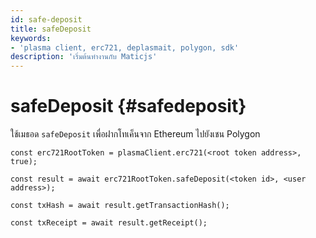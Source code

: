 ```yaml
---
id: safe-deposit
title: safeDeposit
keywords:
- 'plasma client, erc721, deplasmait, polygon, sdk'
description: 'เริ่มต้นทำงานกับ Maticjs'
---
```


# safeDeposit {#safedeposit}

ใช้เมธอด `safeDeposit` เพื่อฝากโทเค็นจาก Ethereum ไปยังเชน Polygon

```
const erc721RootToken = plasmaClient.erc721(<root token address>, true);

const result = await erc721RootToken.safeDeposit(<token id>, <user address>);

const txHash = await result.getTransactionHash();

const txReceipt = await result.getReceipt();

```
